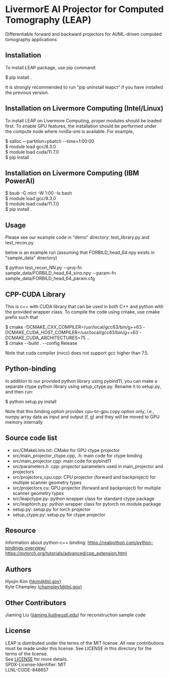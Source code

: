 # LivermorE AI Projector for Computed Tomography (LEAP)
Differentiable forward and backward projectors for AI/ML-driven computed tomography applications  


## Installation
To install LEAP package, use pip command: 

$ pip install .    

It is strongly recommended to run "pip uninstall leapct" if you have installed the previous version.  


## Installation on Livermore Computing (Intel/Linux)

To install LEAP on Livermore Computing, proper modules should be loaded first. To enable GPU features, the installation should be performed under the compute node where nvidia-smi is available. For example,  

$ salloc --partition=pbatch --time=1:00:00  
$ module load gcc/8.3.0  
$ module load cuda/11.7.0   
$ pip install .  


## Installation on Livermore Computing (IBM PowerAI)

$ bsub -G mlct -W 1:00 -Is bash  
$ module load gcc/8.3.0  
$ module load cuda/11.7.0   
$ pip install .  


## Usage
Please see our example code in "demo" directory: test_library.py and test_recon.py   

below is an example run (assuming that FORBILD_head_64.npy exists in "sample_data" directory)  

$ python test_recon_NN.py --proj-fn sample_data/FORBILD_head_64_sino.npy --param-fn sample_data/FORBILD_head_64_param.cfg  



## CPP-CUDA Library

This is c++ with CUDA library that can be used in both C++ and python with the provided wrapper class. To compile the code using cmake, use cmake prefix such that  

$ cmake -DCMAKE_CXX_COMPILER=/usr/local/gcc63/bin/g++63   -DCMAKE_CUDA_HOST_COMPILER=/usr/local/gcc63/bin/g++63   -DCMAKE_CUDA_ARCHITECTURES=75 ..  
$ cmake --build . --config Release  

Note that cuda compiler (nvcc) does not support gcc higher than 7.5.   


## Python-binding
In addition to our provided python library using pybind11, you can make a separate ctype python library using setup_ctype.py. Rename it to setup.py, and then run:  

$ python setup.py install  

Note that this binding option provides cpu-to-gpu copy option only, i.e., numpy array data as input and output (f, g) and they will be moved to GPU memory internally  


## Source code list
* src/CMakeLists.txt: CMake for GPU ctype projector  
* src/main_projector_ctype.cpp, .h: main code for ctype binding   
* src/main_projector.cpp: main code for pybind11  
* src/parameters.h .cpp: projector parameters used in main_projector and projectors  
* src/projectors_cpu.cpp: CPU projector (forward and backproject) for multiple scanner geometry types   
* src/projectors.cu: GPU projector (forward and backproject) for multiple scanner geometry types  
* src/leapctype.py: python wrapper class for standard ctype package  
* src/leaptorch.py: python wrapper class for pytorch nn.module package  
* setup.py: setup.py for torch projector  
* setup_ctype.py: setup.py for ctype projector  


## Resource
Information about python-c++ binding: https://realpython.com/python-bindings-overview/  
https://pytorch.org/tutorials/advanced/cpp_extension.html  


## Authors
Hyojin Kim (hkim@llnl.gov)  
Kyle Champley (champley1@llnl.gov)  


## Other Contributors
Jiaming Liu (jiaming.liu@wustl.edu) for reconstruction sample code  


## License
LEAP is distributed under the terms of the MIT license. All new contributions must be made under this license. See LICENSE in this directory for the terms of the license.  
See [LICENSE](LICENSE) for more details.  
SPDX-License-Identifier: MIT  
LLNL-CODE-848657  

